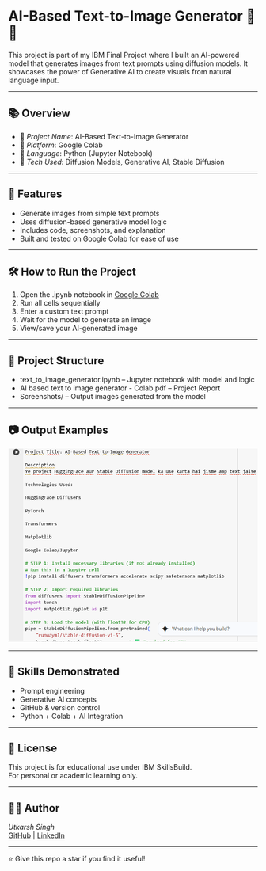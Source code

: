 # AI-Based Text-to-Image Generator 🧠🎨

This project is part of my IBM Final Project where I built an AI-powered model that generates images from text prompts using diffusion models. It showcases the power of Generative AI to create visuals from natural language input.

---

## 📚 Overview

- 🔹 *Project Name*: AI-Based Text-to-Image Generator  
- 🔹 *Platform*: Google Colab  
- 🔹 *Language*: Python (Jupyter Notebook)  
- 🔹 *Tech Used*: Diffusion Models, Generative AI, Stable Diffusion

---

## 🚀 Features

- Generate images from simple text prompts  
- Uses diffusion-based generative model logic  
- Includes code, screenshots, and explanation  
- Built and tested on Google Colab for ease of use

---

## 🛠 How to Run the Project

1. Open the .ipynb notebook in [Google Colab](https://colab.research.google.com/)
2. Run all cells sequentially  
3. Enter a custom text prompt  
4. Wait for the model to generate an image  
5. View/save your AI-generated image

---

## 📂 Project Structure

- text_to_image_generator.ipynb – Jupyter notebook with model and logic  
- AI based text to image generator - Colab.pdf – Project Report  
- Screenshots/ – Output images generated from the model

---

## 📷 Output Examples

  
![example](./Screenshot%202025-07-11%20130311.png)

---

## 🧠 Skills Demonstrated

- Prompt engineering  
- Generative AI concepts  
- GitHub & version control  
- Python + Colab + AI Integration

---

## 📃 License

This project is for educational use under IBM SkillsBuild.  
For personal or academic learning only.

---

## 🙋‍♂ Author

*Utkarsh Singh*  
[GitHub](https://github.com/utkarshsingh553510) | [LinkedIn](https://www.linkedin.com/in/utkarsh-singh-a11782243)

---

⭐ Give this repo a star if you find it useful!
